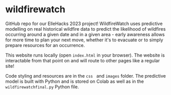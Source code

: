 # wildfirewatch
GitHub repo for our ElleHacks 2023 project! WildfireWatch uses predictive modelling on real historical wildfire data to predict the likelihood of wildfires occurring around a given date and in a given area - early awareness allows for more time to plan your next move, whether it's to evacuate or to simply prepare resources for an occurrence.

This website runs locally (open `index.html` in your browser). The website is interactable from that point on and will route to other pages like a regular site!

Code styling and resources are in the `css ` and `images` folder. The predictive model is built with Python and is stored on Colab as well as in the `wildfirewatchfinal.py` Python file.

